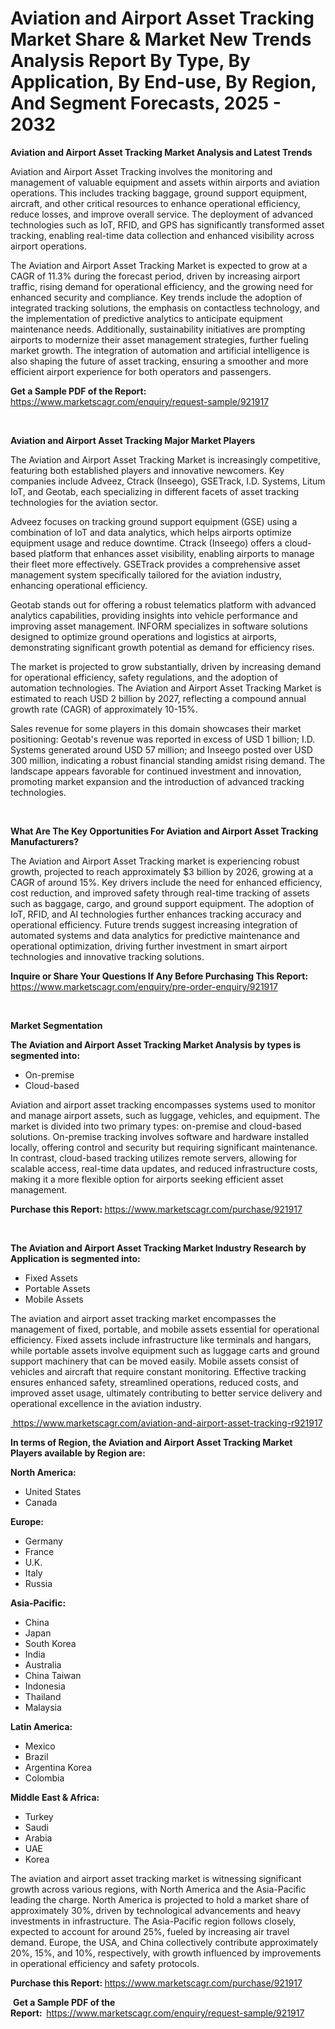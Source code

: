 <p><h1>Aviation and Airport Asset Tracking Market Share & Market New Trends Analysis Report By Type, By Application, By End-use, By Region, And Segment Forecasts, 2025 - 2032</h1></p><p><strong>Aviation and Airport Asset Tracking Market Analysis and Latest Trends</strong></p>
<p><p>Aviation and Airport Asset Tracking involves the monitoring and management of valuable equipment and assets within airports and aviation operations. This includes tracking baggage, ground support equipment, aircraft, and other critical resources to enhance operational efficiency, reduce losses, and improve overall service. The deployment of advanced technologies such as IoT, RFID, and GPS has significantly transformed asset tracking, enabling real-time data collection and enhanced visibility across airport operations.</p><p>The Aviation and Airport Asset Tracking Market is expected to grow at a CAGR of 11.3% during the forecast period, driven by increasing airport traffic, rising demand for operational efficiency, and the growing need for enhanced security and compliance. Key trends include the adoption of integrated tracking solutions, the emphasis on contactless technology, and the implementation of predictive analytics to anticipate equipment maintenance needs. Additionally, sustainability initiatives are prompting airports to modernize their asset management strategies, further fueling market growth. The integration of automation and artificial intelligence is also shaping the future of asset tracking, ensuring a smoother and more efficient airport experience for both operators and passengers.</p></p>
<p><strong>Get a Sample PDF of the Report:&nbsp;</strong> <a href="https://www.marketscagr.com/enquiry/request-sample/921917?utm_campaign=2660&utm_medium=2&utm_source=Github&utm_content=ia&utm_term=18042025&utm_id=aviation-and-airport-asset-tracking">https://www.marketscagr.com/enquiry/request-sample/921917</a></p>
<p>&nbsp;</p>
<p><strong>Aviation and Airport Asset Tracking Major Market Players</strong></p>
<p><p>The Aviation and Airport Asset Tracking Market is increasingly competitive, featuring both established players and innovative newcomers. Key companies include Adveez, Ctrack (Inseego), GSETrack, I.D. Systems, Litum IoT, and Geotab, each specializing in different facets of asset tracking technologies for the aviation sector.</p><p>Adveez focuses on tracking ground support equipment (GSE) using a combination of IoT and data analytics, which helps airports optimize equipment usage and reduce downtime. Ctrack (Inseego) offers a cloud-based platform that enhances asset visibility, enabling airports to manage their fleet more effectively. GSETrack provides a comprehensive asset management system specifically tailored for the aviation industry, enhancing operational efficiency.</p><p>Geotab stands out for offering a robust telematics platform with advanced analytics capabilities, providing insights into vehicle performance and improving asset management. INFORM specializes in software solutions designed to optimize ground operations and logistics at airports, demonstrating significant growth potential as demand for efficiency rises.</p><p>The market is projected to grow substantially, driven by increasing demand for operational efficiency, safety regulations, and the adoption of automation technologies. The Aviation and Airport Asset Tracking Market is estimated to reach USD 2 billion by 2027, reflecting a compound annual growth rate (CAGR) of approximately 10-15%.</p><p>Sales revenue for some players in this domain showcases their market positioning: Geotab's revenue was reported in excess of USD 1 billion; I.D. Systems generated around USD 57 million; and Inseego posted over USD 300 million, indicating a robust financial standing amidst rising demand. The landscape appears favorable for continued investment and innovation, promoting market expansion and the introduction of advanced tracking technologies.</p></p>
<p>&nbsp;</p>
<p><strong>What Are The Key Opportunities For Aviation and Airport Asset Tracking Manufacturers?</strong></p>
<p><p>The Aviation and Airport Asset Tracking market is experiencing robust growth, projected to reach approximately $3 billion by 2026, growing at a CAGR of around 15%. Key drivers include the need for enhanced efficiency, cost reduction, and improved safety through real-time tracking of assets such as baggage, cargo, and ground support equipment. The adoption of IoT, RFID, and AI technologies further enhances tracking accuracy and operational efficiency. Future trends suggest increasing integration of automated systems and data analytics for predictive maintenance and operational optimization, driving further investment in smart airport technologies and innovative tracking solutions.</p></p>
<p><strong>Inquire or Share Your Questions If Any Before Purchasing This Report:</strong> <a href="https://www.marketscagr.com/enquiry/pre-order-enquiry/921917?utm_campaign=2660&utm_medium=2&utm_source=Github&utm_content=ia&utm_term=18042025&utm_id=aviation-and-airport-asset-tracking">https://www.marketscagr.com/enquiry/pre-order-enquiry/921917</a></p>
<p>&nbsp;</p>
<p><strong>Market Segmentation</strong></p>
<p><strong>The Aviation and Airport Asset Tracking Market Analysis by types is segmented into:</strong></p>
<p><ul><li>On-premise</li><li>Cloud-based</li></ul></p>
<p><p>Aviation and airport asset tracking encompasses systems used to monitor and manage airport assets, such as luggage, vehicles, and equipment. The market is divided into two primary types: on-premise and cloud-based solutions. On-premise tracking involves software and hardware installed locally, offering control and security but requiring significant maintenance. In contrast, cloud-based tracking utilizes remote servers, allowing for scalable access, real-time data updates, and reduced infrastructure costs, making it a more flexible option for airports seeking efficient asset management.</p></p>
<p><strong>Purchase this Report:&nbsp;</strong><a href="https://www.marketscagr.com/purchase/921917?utm_campaign=2660&utm_medium=2&utm_source=Github&utm_content=ia&utm_term=18042025&utm_id=aviation-and-airport-asset-tracking">https://www.marketscagr.com/purchase/921917</a></p>
<p>&nbsp;</p>
<p><strong>The Aviation and Airport Asset Tracking Market Industry Research by Application is segmented into:</strong></p>
<p><ul><li>Fixed Assets</li><li>Portable Assets</li><li>Mobile Assets</li></ul></p>
<p><p>The aviation and airport asset tracking market encompasses the management of fixed, portable, and mobile assets essential for operational efficiency. Fixed assets include infrastructure like terminals and hangars, while portable assets involve equipment such as luggage carts and ground support machinery that can be moved easily. Mobile assets consist of vehicles and aircraft that require constant monitoring. Effective tracking ensures enhanced safety, streamlined operations, reduced costs, and improved asset usage, ultimately contributing to better service delivery and operational excellence in the aviation industry.</p></p>
<p><a href="https://www.marketscagr.com/aviation-and-airport-asset-tracking-r921917?utm_campaign=2660&utm_medium=2&utm_source=Github&utm_content=ia&utm_term=18042025&utm_id=aviation-and-airport-asset-tracking">&nbsp;https://www.marketscagr.com/aviation-and-airport-asset-tracking-r921917</a></p>
<p><strong>In terms of Region, the Aviation and Airport Asset Tracking Market Players available by Region are:</strong></p>
<p>
    <p> <strong> North America: </strong>
        <ul>
            <li>United States</li>
            <li>Canada</li>
        </ul>
        </p> 
    <p> <strong> Europe: </strong>
        <ul>
            <li>Germany</li>
            <li>France</li>
            <li>U.K.</li>
            <li>Italy</li>
            <li>Russia</li>
        </ul>
        </p> 
    <p> <strong> Asia-Pacific: </strong>
        <ul>
            <li>China</li>
            <li>Japan</li>
            <li>South Korea</li>
            <li>India</li>
            <li>Australia</li>
            <li>China Taiwan</li>
            <li>Indonesia</li>
            <li>Thailand</li>
            <li>Malaysia</li>
        </ul>
        </p> 
    <p> <strong> Latin America: </strong>
        <ul>
            <li>Mexico</li>
            <li>Brazil</li>
            <li>Argentina Korea</li>
            <li>Colombia</li>
        </ul>
        </p> 
    <p> <strong> Middle East & Africa: </strong>
        <ul>
            <li>Turkey</li>
            <li>Saudi</li>
            <li>Arabia</li>
            <li>UAE</li>
            <li>Korea</li>
        </ul>
    </p>
    </p>
<p><p>The aviation and airport asset tracking market is witnessing significant growth across various regions, with North America and the Asia-Pacific leading the charge. North America is projected to hold a market share of approximately 30%, driven by technological advancements and heavy investments in infrastructure. The Asia-Pacific region follows closely, expected to account for around 25%, fueled by increasing air travel demand. Europe, the USA, and China collectively contribute approximately 20%, 15%, and 10%, respectively, with growth influenced by improvements in operational efficiency and safety protocols.</p></p>
<p><strong>Purchase this Report: </strong><a href="https://www.marketscagr.com/purchase/921917?utm_campaign=2660&utm_medium=2&utm_source=Github&utm_content=ia&utm_term=18042025&utm_id=aviation-and-airport-asset-tracking">https://www.marketscagr.com/purchase/921917</a></p>
<p>&nbsp;<strong>Get a Sample PDF of the Report:&nbsp;&nbsp;</strong><a href="https://www.marketscagr.com/enquiry/request-sample/921917?utm_campaign=2660&utm_medium=2&utm_source=Github&utm_content=ia&utm_term=18042025&utm_id=aviation-and-airport-asset-tracking">https://www.marketscagr.com/enquiry/request-sample/921917</a></p>
<p><strong></strong></p>
<p><p></p><p></p><p></p></p>